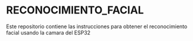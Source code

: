 # RECONOCIMIENTO_FACIAL
Este repositorio contiene las instrucciones para obtener el reconocimiento facial usando la camara del ESP32
